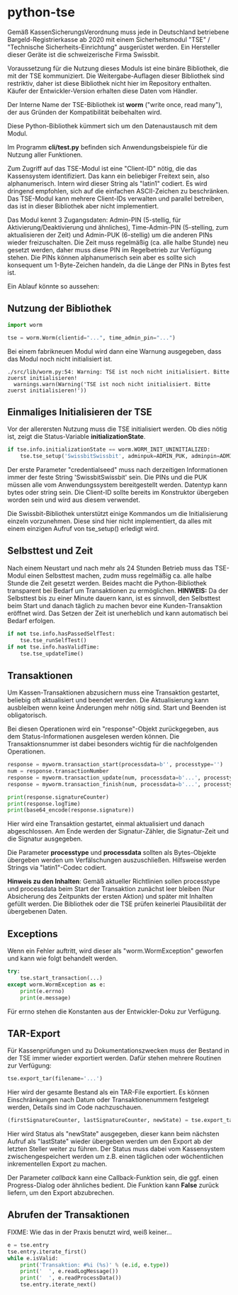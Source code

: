 # python-tse

Gemäß KassenSicherungsVerordnung muss jede in Deutschland betriebene Bargeld-Registrierkasse ab 2020 mit einem Sicherheitsmodul "TSE" / "Technische Sicherheits-Einrichtung" ausgerüstet werden. Ein Hersteller dieser Geräte ist die schweizerische Firma Swissbit.

Voraussetzung für die Nutzung dieses Moduls ist eine binäre Bibliothek, die mit der TSE kommuniziert. Die Weitergabe-Auflagen dieser Bibliothek sind restriktiv, daher ist diese Bibliothek nicht hier im Repository enthalten. Käufer der Entwickler-Version erhalten diese Daten vom Händler.

Der Interne Name der TSE-Bibliothek ist **worm** ("write once, read many"), der aus Gründen der Kompatibilität beibehalten wird. 

Diese Python-Bibliothek kümmert sich um den Datenaustausch mit dem Modul.

Im Programm **cli/test.py** befinden sich Anwendungsbeispiele für die Nutzung aller Funktionen.

Zum Zugriff auf das TSE-Modul ist eine "Client-ID" nötig, die das Kassensystem identifiziert. Das kann ein beliebiger Freitext sein, also alphanumerisch. Intern wird dieser String als "latin1" codiert. Es wird dringend empfohlen, sich auf die einfachen ASCII-Zeichen zu beschränken. Das TSE-Modul kann mehrere Client-IDs verwalten und parallel betreiben, das ist in dieser Bibliothek aber nicht implementiert.

Das Modul kennt 3 Zugangsdaten: Admin-PIN (5-stellig, für Aktivierung/Deaktivierung und ähnliches), Time-Admin-PIN (5-stelling, zum aktualisieren der Zeit) und Admin-PUK (6-stellig) um die anderen PINs wieder freizuschalten. Die Zeit muss regelmäßig (ca. alle halbe Stunde) neu gesetzt werden, daher muss diese PIN im Regelbetrieb zur Verfügung stehen. Die PINs können alphanumerisch sein aber es sollte sich konsequent um 1-Byte-Zeichen handeln, da die Länge der PINs in Bytes fest ist.


Ein Ablauf könnte so aussehen:

## Nutzung der Bibliothek

```python
import worm

tse = worm.Worm(clientid="...", time_admin_pin="...")
```

Bei einem fabrikneuen Modul wird dann eine Warnung ausgegeben, dass das Modul noch nicht initialisiert ist.

```
./src/lib/worm.py:54: Warning: TSE ist noch nicht initialisiert. Bitte zuerst initialisieren!
  warnings.warn(Warning('TSE ist noch nicht initialisiert. Bitte zuerst initialisieren!'))
```


## Einmaliges Initialisieren der TSE

Vor der allerersten Nutzung muss die TSE initialisiert werden. Ob dies nötig ist, zeigt die Status-Variable **initializationState**.

```python
if tse.info.initializationState == worm.WORM_INIT_UNINITIALIZED:
	tse.tse_setup('SwissbitSwissbit', adminpuk=ADMIN_PUK, adminpin=ADMIN_PIN, timeadminpin=TIME_ADMIN_PIN)
```

Der erste Parameter "credentialseed" muss nach derzeitigen Informationen immer der feste String 'SwissbitSwissbit' sein.
Die PINs und die PUK müssen alle vom Anwendungssystem bereitgestellt werden. Datentyp kann bytes oder string sein.
Die Client-ID sollte bereits im Konstruktor übergeben worden sein und wird aus diesem verwendet.

Die Swissbit-Bibliothek unterstützt einige Kommandos um die Initialisierung einzeln vorzunehmen. Diese sind hier nicht implementiert, da alles mit einem einzigen Aufruf von tse_setup() erledigt wird. 


## Selbsttest und Zeit

Nach einem Neustart und nach mehr als 24 Stunden Betrieb muss das TSE-Modul einen Selbsttest machen, zudm muss regelmäßig ca. alle halbe Stunde die Zeit gesetzt werden. Beides macht die Python-Bibliothek transparent bei Bedarf um Transaktionen zu ermöglichen. **HINWEIS:** Da der Selbsttest bis zu einer Minute dauern kann, ist es sinnvoll, den Selbsttest beim Start und danach täglich zu machen bevor eine Kunden-Transaktion eröffnet wird. Das Setzen der Zeit ist unerheblich und kann automatisch bei Bedarf erfolgen.

```python
if not tse.info.hasPassedSelfTest:
	tse.tse_runSelfTest()
if not tse.info.hasValidTime:
	tse.tse_updateTime()
```

## Transaktionen

Um Kassen-Transaktionen abzusichern muss eine Transaktion gestartet, beliebig oft aktualisiert und beendet werden. Die Aktualisierung kann ausbleiben wenn keine Änderungen mehr nötig sind. Start und Beenden ist obligatorisch.

Bei diesen Operationen wird ein "response"-Objekt zurückgegeben, aus dem Status-Informationen ausgelesen werden können. Die Transaktionsnummer ist dabei besonders wichtig für die nachfolgenden Operationen.

```python
response = myworm.transaction_start(processdata=b'', processtype='')
num = response.transactionNumber
response = myworm.transaction_update(num, processdata=b'...', processtype='Bestellung-V1')
response = myworm.transaction_finish(num, processdata=b'...', processtype='Bestellung-V1')

print(response.signatureCounter)
print(response.logTime)
print(base64_encode(response.signature))
```

Hier wird eine Transaktion gestartet, einmal aktualisiert und danach abgeschlossen. Am Ende werden der Signatur-Zähler, die Signatur-Zeit und die Signatur ausgegeben.

Die Parameter **processtype** und **processdata** sollten als Bytes-Objekte übergeben werden um Verfälschungen auszuschließen. Hilfsweise werden Strings via "latin1"-Codec codiert.

**Hinweis zu den Inhalten**: Gemäß aktueller Richtlinien sollen processtype und processdata beim Start der Transaktion zunächst leer bleiben (Nur Absicherung des Zeitpunkts der ersten Aktion) und später mit Inhalten gefüllt werden. Die Bibliothek oder die TSE prüfen keinerlei Plausibilität der übergebenen Daten.


## Exceptions

Wenn ein Fehler auftritt, wird dieser als "worm.WormException" geworfen und kann wie folgt behandelt werden.

```python
try:
    tse.start_transaction(...)
except worm.WormException as e:
    print(e.errno)
    print(e.message) 
```
Für errno stehen die Konstanten aus der Entwickler-Doku zur Verfügung.


## TAR-Export

Für Kassenprüfungen und zu Dokumentationszwecken muss der Bestand in der TSE immer wieder exportiert werden. Dafür stehen mehrere Routinen zur Verfügung:

```python
tse.export_tar(filename='...')
```
Hier wird der gesamte Bestand als ein TAR-File exportiert. Es können Einschränkungen nach Datum oder Transaktionenummern festgelegt werden, Details sind im Code nachzuschauen.

```python
(firstSignatureCounter, lastSignatureCounter, newState) = tse.export_tar_incremental(filename='...', lastState=None, callback=None)
```
Hier wird Status als "newState" ausgegeben, dieser kann beim nächsten Aufruf als "lastState" wieder übergeben werden um den Export ab der letzten Steller weiter zu führen. Der Status muss dabei vom Kassensystem zwischengespeichert werden um z.B. einen täglichen oder wöchentlichen inkrementellen Export zu machen.

Der Parameter _callback_ kann eine Callback-Funktion sein, die ggf. einen Progress-Dialog oder ähnliches bedient. Die Funktion kann **False** zurück liefern, um den Export abzubrechen.


## Abrufen der Transaktionen

FIXME: Wie das in der Praxis benutzt wird, weiß keiner...

```python
e = tse.entry
tse.entry.iterate_first()
while e.isValid:
    print('Transaktion: #%i (%s)' % (e.id, e.type))
    print('  ', e.readLogMessage())
    print('  ', e.readProcessData())
    tse.entry.iterate_next()
```
